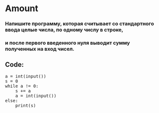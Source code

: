 # Amount

### Напишите программу, которая считывает со стандартного ввода целые числа, по одному числу в строке,
### и после первого введенного нуля выводит сумму полученных на вход чисел.

## Code:

<pre>
a = int(input())
s = 0
while a != 0:
    s += a
    a = int(input())
else:
    print(s)
